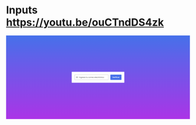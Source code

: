 # Inputs https://youtu.be/ouCTndDS4zk
<p align="center">
  <img src="preview.png" alt="preview del proyecto" max-width="1600">
</p>